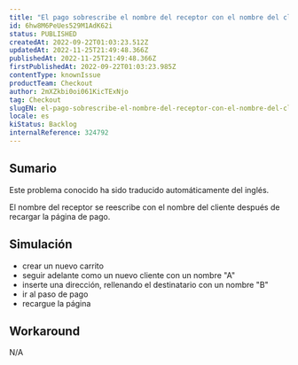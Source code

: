 ```yaml
---
title: "El pago sobrescribe el nombre del receptor con el nombre del cliente"
id: 6hw8M6PeUes529M1AdK62i
status: PUBLISHED
createdAt: 2022-09-22T01:03:23.512Z
updatedAt: 2022-11-25T21:49:48.366Z
publishedAt: 2022-11-25T21:49:48.366Z
firstPublishedAt: 2022-09-22T01:03:23.985Z
contentType: knownIssue
productTeam: Checkout
author: 2mXZkbi0oi061KicTExNjo
tag: Checkout
slugEN: el-pago-sobrescribe-el-nombre-del-receptor-con-el-nombre-del-cliente
locale: es
kiStatus: Backlog
internalReference: 324792
---
```


## Sumario

<div class="alert alert-info">
  <p>Este problema conocido ha sido traducido automáticamente del inglés.</p>
</div>


El nombre del receptor se reescribe con el nombre del cliente después de recargar la página de pago.



## Simulación





- crear un nuevo carrito
- seguir adelante como un nuevo cliente con un nombre "A"
- inserte una dirección, rellenando el destinatario con un nombre "B"
- ir al paso de pago
- recargue la página



## Workaround


N/A

